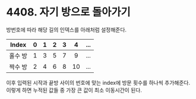 # 4408. 자기 방으로 돌아가기

방번호에 따라 해당 길의 인덱스를 아래처럼 설정해준다.

| Index | 0 | 1 | 2 | 3 | 4 | ... |
| :---: | :---: | :---: | :---: | :---: | :---: | :---: |
| 홀수 방 | 1 | 3 | 5 | 7 | 9 | ... |
| 짝수 방 | 2 | 4 | 6 | 8 | 10 | ... |

이후 입력된 시작과 끝방 사이의 번호에 맞는 index에 방문 횟수를 하나씩 추가해준다.
이렇게 하면 누적된 값들 중 가장 큰 값이 최소 이동시간이 된다.
